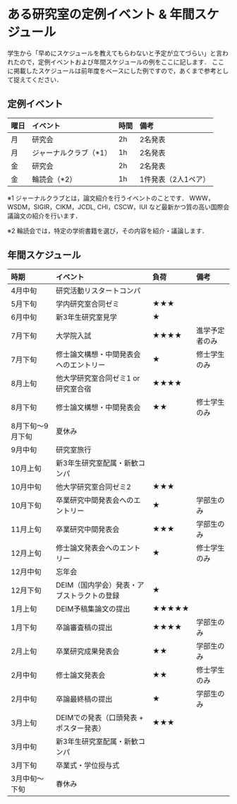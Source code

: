# ある研究室の定例イベント & 年間スケジュール
学生から「早めにスケジュールを教えてもらわないと予定が立てづらい」と言われたので，定例イベントおよび年間スケジュールの例をここに記します．
ここに掲載したスケジュールは前年度をベースにした例ですので，あくまで参考として捉えてください．


## 定例イベント
| 曜日 | イベント | 時間 | 備考|
|:---|:---|:---|:---|
|月 |研究会 |2h |2名発表 |
|月 |ジャーナルクラブ（*1） |1h |2名発表 |
|金 |研究会 |2h |2名発表 |
|金 |輪読会（*2） |1h |1件発表（2人1ペア） |

※1 ジャーナルクラブとは，論文紹介を行うイベントのことです．
WWW，WSDM，SIGIR，CIKM，JCDL, CHI，CSCW，IUI など最新かつ質の高い国際会議論文の紹介を行います．

※2 輪読会では，特定の学術書籍を選び，その内容を紹介・議論します．


## 年間スケジュール
| 時期 | イベント |負荷 |備考 |
|:---|:---|:---|:---|
|4月中旬 |研究活動リスタートコンパ | | |
|5月下旬 |学内研究室合同ゼミ |★★★ | |
|6月中旬 |新3年生研究室見学 |★ | |
|7月下旬 |大学院入試 |★★★★ |進学予定者のみ |
|7月下旬 |修士論文構想・中間発表会へのエントリー |★ |修士学生のみ |
|8月上旬 |他大学研究室合同ゼミ1 or 研究室合宿|★★★★ | |
|8月下旬 |修士論文構想・中間発表会 |★★ |修士学生のみ | 
|8月下旬〜9月下旬 |夏休み | | |
|9月中旬 |研究室旅行 | | |
|10月上旬 |新3年生研究室配属・新歓コンパ | | |
|10月中旬 |他大学研究室合同ゼミ2 |★★★ | |
|10月下旬 |卒業研究中間発表会へのエントリー |★ |学部生のみ |
|11月上旬 |卒業研究中間発表会 |★★★ |学部生のみ |
|12月上旬 |修士論文発表会へのエントリー |★ |修士学生のみ |
|12月中旬 |忘年会 | | |
|12月下旬 |DEIM（国内学会）発表・アブストラクトの登録 |★ | |
|1月上旬 |DEIM予稿集論文の提出 |★★★★★ | |
|1月下旬 |卒論審査稿の提出 |★★★★ |学部生のみ |
|2月上旬 |卒業研究成果発表会 |★★ |学部生のみ |
|2月中旬 |修士論文発表会 |★★ |修士学生のみ |
|2月中旬 |卒論最終稿の提出 |★ |学部生のみ |
|3月上旬 |DEIMでの発表（口頭発表 + ポスター発表） |★★★ | |
|3月中旬 |新3年生研究室配属・新歓コンパ | | |
|3月下旬 |卒業式・学位授与式 | | |
|3月中旬〜下旬 |春休み | | |
